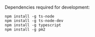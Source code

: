 Dependencies required for development:

```npm install -g ts-node```  
```npm install -g ts-node-dev```  
```npm install -g typescript```  
```npm install -g pm2```